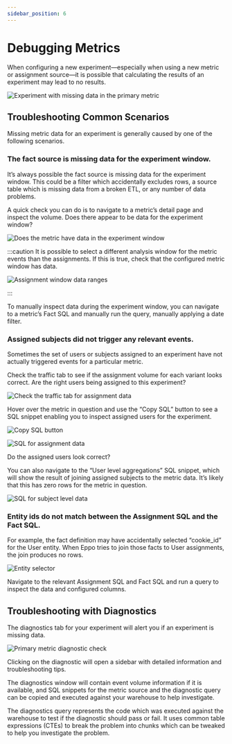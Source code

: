 ```yaml
---
sidebar_position: 6
---
```


# Debugging Metrics

When configuring a new experiment—especially when using a new metric or assignment source—it is possible that calculating the results of an experiment may lead to no results.

![Experiment with missing data in the primary metric](/img/guides/debugging-metrics/empty-metrics.png)

## Troubleshooting Common Scenarios

Missing metric data for an experiment is generally caused by one of the following scenarios.

### The fact source is missing data for the experiment window.

It’s always possible the fact source is missing data for the experiment window. This could be a filter which accidentally excludes rows, a source table which is missing data from a broken ETL, or any number of data problems.

A quick check you can do is to navigate to a metric’s detail page and inspect the volume. Does there appear to be data for the experiment window?

![Does the metric have data in the experiment window](/img/guides/debugging-metrics/metric-daily-data.png)

:::caution
It is possible to select a different analysis window for the metric events than the assignments. If this is true, check that the configured metric window has data.

![Assignment window data ranges](/img/guides/debugging-metrics/assignment-window.png)

:::

To manually inspect data during the experiment window, you can navigate to a metric’s Fact SQL and manually run the query, manually applying a date filter.

### Assigned subjects did not trigger any relevant events.

Sometimes the set of users or subjects assigned to an experiment have not actually triggered events for a particular metric.

Check the traffic tab to see if the assignment volume for each variant looks correct. Are the right users being assigned to this experiment?

![Check the traffic tab for assignment data](/img/guides/debugging-metrics/traffic-tab.png)

Hover over the metric in question and use the “Copy SQL” button to see a SQL snippet enabling you to inspect assigned users for the experiment.

![Copy SQL button](/img/guides/debugging-metrics/copy-sql.png)

![SQL for assignment data](/img/guides/debugging-metrics/copy-sql-modal.png)

Do the assigned users look correct?

You can also navigate to the “User level aggregations” SQL snippet, which will show the result of joining assigned subjects to the metric data. It’s likely that this has zero rows for the metric in question.

![SQL for subject level data](/img/guides/debugging-metrics/copy-sql-modal-users.png)

### Entity ids do not match between the Assignment SQL and the Fact SQL.

For example, the fact definition may have accidentally selected “cookie_id” for the User entity. When Eppo tries to join those facts to User assignments, the join produces no rows.

![Entity selector](/img/guides/debugging-metrics/entities.png)

Navigate to the relevant Assignment SQL and Fact SQL and run a query to inspect the data and configured columns.

## Troubleshooting with Diagnostics

The diagnostics tab for your experiment will alert you if an experiment is missing data.

![Primary metric diagnostic check](/img/guides/debugging-metrics/diagnostics-primary-metric.png)

Clicking on the diagnostic will open a sidebar with detailed information and troubleshooting tips.

<!-- ![Diagnostics sidebar with additional details](/img/guides/debugging-metrics/diagnostics-sidebar.png)

![Diagnostics sidebar with SQL query](/img/guides/debugging-metrics/diagnostics-sql.png) -->

The diagnostics window will contain event volume information if it is available, and SQL snippets for the metric source and the diagnostic query can be copied and executed against your warehouse to help investigate.

The diagnostics query represents the code which was executed against the warehouse to test if the diagnostic should pass or fail. It uses common table expressions (CTEs) to break the problem into chunks which can be tweaked to help you investigate the problem.
